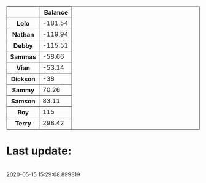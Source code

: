 <table border="1" class="dataframe">
  <thead>
    <tr style="text-align: right;">
      <th></th>
      <th>Balance</th>
    </tr>
  </thead>
  <tbody>
    <tr>
      <th>Lolo</th>
      <td>-181.54</td>
    </tr>
    <tr>
      <th>Nathan</th>
      <td>-119.94</td>
    </tr>
    <tr>
      <th>Debby</th>
      <td>-115.51</td>
    </tr>
    <tr>
      <th>Sammas</th>
      <td>-58.66</td>
    </tr>
    <tr>
      <th>Vian</th>
      <td>-53.14</td>
    </tr>
    <tr>
      <th>Dickson</th>
      <td>-38</td>
    </tr>
    <tr>
      <th>Sammy</th>
      <td>70.26</td>
    </tr>
    <tr>
      <th>Samson</th>
      <td>83.11</td>
    </tr>
    <tr>
      <th>Roy</th>
      <td>115</td>
    </tr>
    <tr>
      <th>Terry</th>
      <td>298.42</td>
    </tr>
  </tbody>
</table><H1>Last update:</h1><br>2020-05-15 15:29:08.899319